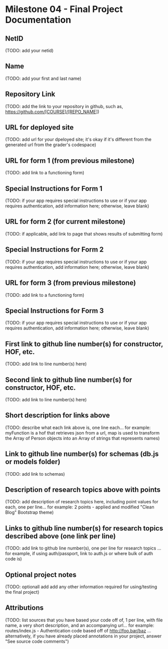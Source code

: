 Milestone 04 - Final Project Documentation
===

NetID
---
(TODO: add your netid)

Name
---
(TODO: add your first and last name)

Repository Link
---
(TODO: add the link to your repository in github, such as, https://github.com/[COURSE]/[REPO_NAME])

URL for deployed site 
---
(TODO: add url for your dpeloyed site; it's okay if it's different from the generated url from the grader's codespace)

URL for form 1 (from previous milestone) 
---
(TODO: add link to a functioning form)

Special Instructions for Form 1
---
(TODO: if your app requires special instructions to use or if your app requires authentication, add information here; otherwise, leave blank)

URL for form 2 (for current milestone)
---
(TODO: if applicable, add link to page that shows results of submitting form)

Special Instructions for Form 2
---
(TODO: if your app requires special instructions to use or if your app requires authentication, add information here; otherwise, leave blank)

URL for form 3 (from previous milestone) 
---
(TODO: add link to a functioning form)

Special Instructions for Form 3
---
(TODO: if your app requires special instructions to use or if your app requires authentication, add information here; otherwise, leave blank)

First link to github line number(s) for constructor, HOF, etc.
---
(TODO: add link to line number(s) here) 

Second link to github line number(s) for constructor, HOF, etc.
---
(TODO: add link to line number(s) here) 

Short description for links above
---
(TODO: describe what each link above is, one line each... for example: myFunction is a hof that retrieves json from a url, map is used to transform the Array of Person objects into an Array of strings that represents names)

Link to github line number(s) for schemas (db.js or models folder)
---
(TODO: add link to schemas)

Description of research topics above with points
---
(TODO: add description of research topics here, including point values for each, one per line... for example: 2 points - applied and modified "Clean Blog" Bootstrap theme)

Links to github line number(s) for research topics described above (one link per line)
---
(TODO: add link to github line number(s), one per line for research topics ... for example, if using auth/passport, link to auth.js or where bulk of auth code is)

Optional project notes 
--- 
(TODO: optionall add add any other information required for using/testing the final project)

Attributions
---
(TODO:  list sources that you have based your code off of, 1 per line, with file name, a very short description, and an accompanying url... for example: routes/index.js - Authentication code based off of http://foo.bar/baz ... alternatively, if you have already placed annotations in your project, answer "See source code comments")